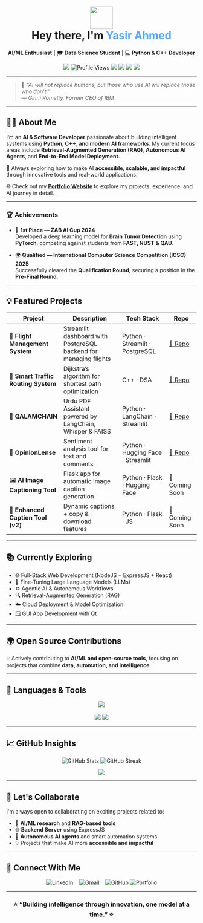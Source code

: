 <h1 align="center">
  <img src="https://raw.githubusercontent.com/MartinHeinz/MartinHeinz/master/wave.gif" width="60px">
  <br>Hey there, I'm <span style="color:#58a6ff;">Yasir Ahmed</span>
</h1>

<p align="center">
   <b>AI/ML Enthusiast</b> | 🎓 <b>Data Science Student</b> | 💻 <b>Python & C++ Developer</b>
</p>

<p align="center">
  <a href="https://github.com/YasirAhmed2"><img src="https://img.shields.io/github/followers/YasirAhmed2?label=Follow&style=social"></a>
  <img src="https://komarev.com/ghpvc/?username=YasirAhmed2&style=flat-square&color=blue" alt="Profile Views"/>
  <img src="https://img.shields.io/badge/Focus-AI%20%7C%20ML%20%7C%20RAG-blueviolet?style=flat-square">
  <img src="https://img.shields.io/badge/Language-Python-blue"> <img src="https://img.shields.io/badge/Framework-Flask-green"> <img src="https://img.shields.io/badge/UI-Streamlit-orange">
</p>

---

> 🧠 *“AI will not replace humans, but those who use AI will replace those who don’t.”*  
> — *Ginni Rometty, Former CEO of IBM*  

---

## 👨‍💻 About Me  

I’m an **AI & Software Developer** passionate about building intelligent systems using **Python, C++, and modern AI frameworks**. My current focus areas include **Retrieval-Augmented Generation (RAG)**, **Autonomous AI Agents**, and **End-to-End Model Deployment**.  

🎯 Always exploring how to make AI **accessible, scalable, and impactful** through innovative tools and real-world applications.  

🌐 Check out my **[Portfolio Website](https://yasirahmed.tech)** to explore my projects, experience, and AI journey in detail.


---

### 🏆 Achievements  

- 🥇 **1st Place — ZAB AI Cup 2024**  
  Developed a deep learning model for **Brain Tumor Detection** using **PyTorch**, competing against students from **FAST, NUST & QAU**.

- 🌍 **Qualified — International Computer Science Competition (ICSC) 2025**  
  Successfully cleared the **Qualification Round**, securing a position in the **Pre-Final Round**.

---

## 💡 Featured Projects  

| Project | Description | Tech Stack | Repo |
|----------|-------------|------------|------|
| 🛫 **Flight Management System** | Streamlit dashboard with PostgreSQL backend for managing flights | Python · Streamlit · PostgreSQL | [🔗 Repo](https://github.com/YasirAhmed2/Database-Semester-Project-Code) |
| 🚦 **Smart Traffic Routing System** | Dijkstra’s algorithm for shortest path optimization | C++ · DSA | [🔗 Repo](https://github.com/YasirAhmed2/Smart-Traffic-Routing-System) |
| 🧠 **QALAMCHAIN** | Urdu PDF Assistant powered by LangChain, Whisper & FAISS | Python · LangChain · Streamlit | [🔗 Repo](https://github.com/YasirAhmed2/QALAMCHAIN) |
| 💬 **OpinionLense** | Sentiment analysis tool for text and comments | Python · Hugging Face · Streamlit | [🔗 Repo](https://github.com/YasirAhmed2/OpinionLense) |
| 🖼️ **AI Image Captioning Tool** | Flask app for automatic image caption generation | Python · Flask · Hugging Face | 🧩 Coming Soon |
| 🧩 **Enhanced Caption Tool (v2)** | Dynamic captions + copy & download features | Python · Flask · JS | 🚧 Coming Soon |

---

## 📚 Currently Exploring  

- 🌐 Full-Stack Web Development (NodeJS + ExpressJS + React)  
- 🧩 Fine-Tuning Large Language Models (LLMs)  
- ⚙️ Agentic AI & Autonomous Workflows  
- 🔍 Retrieval-Augmented Generation (RAG)  
- ☁️ Cloud Deployment & Model Optimization  
- 🪟 GUI App Development with Qt  

---

## 🌍 Open Source Contributions  

💡 Actively contributing to **AI/ML and open-source tools**, focusing on projects that combine **data, automation, and intelligence**.  

---

## 🧰 Languages & Tools  

<p align="center">
  <img src="https://skillicons.dev/icons?i=python,cpp,javascript,html,css,flask,streamlit,github,git,vscode,linux,jupyter" /><br><br>
  <img src="https://skillicons.dev/icons?i=figma,postgres,mongodb,tensorflow,pytorch,pandas,scikitlearn" />
  <img src="https://img.shields.io/badge/Seaborn-Blue?style=for-the-badge&logo=python&logoColor=white" />
</p>

---

## 📈 GitHub Insights  

<p align="center">
  <img src="https://github-readme-stats.vercel.app/api?username=YasirAhmed2&show_icons=true&theme=tokyonight&hide_border=true" alt="GitHub Stats" />
  <img src="https://github-readme-streak-stats.herokuapp.com/?user=YasirAhmed2&theme=tokyonight&hide_border=true" alt="GitHub Streak" />
</p>

<p align="center">
  <img src="https://github-profile-trophy.vercel.app/?username=YasirAhmed2&theme=tokyonight&no-frame=true&margin-w=15" />
</p>

---

## 🤝 Let's Collaborate  

I'm always open to collaborating on exciting projects related to:  
- 🧠 **AI/ML research** and **RAG-based tools**  
- 🌐 **Backend Server** using ExpressJS
- 🤖 **Autonomous AI agents** and smart automation systems  
- 💡 Projects that make AI more **accessible and impactful**  



---

## 🤝 Connect With Me  

<p align="center">
  <a href="https://www.linkedin.com/in/yasir-ahmed-08a338213" target="_blank"><img src="https://img.icons8.com/fluency/48/linkedin.png" alt="LinkedIn"/></a>
  &nbsp;&nbsp;
  <a href="mailto:yasirahmed5077@gmail.com"><img src="https://img.icons8.com/fluency/48/gmail-new.png" alt="Gmail"/></a>
  &nbsp;&nbsp;
  <a href="https://github.com/YasirAhmed2" target="_blank"><img src="https://img.icons8.com/fluency/48/github.png" alt="GitHub"/></a>
    <a href="https://yasirahmed.tech" target="_blank"><img src="https://img.icons8.com/fluency/48/domain.png" alt="Portfolio"/></a>
</p>

---

<h3 align="center">⭐ “Building intelligence through innovation, one model at a time.” ⭐</h3>
